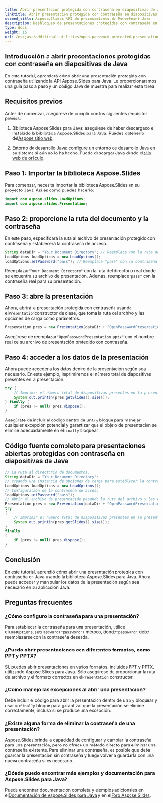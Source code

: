 ```yaml
---
title: Abrir presentación protegida con contraseña en diapositivas de Java
linktitle: Abrir presentación protegida con contraseña en diapositivas de Java
second_title: Aspose.Slides API de procesamiento de PowerPoint Java
description: Desbloqueo de presentaciones protegidas con contraseña en Java. Aprenda a abrir y acceder a diapositivas de PowerPoint protegidas con contraseña utilizando Aspose.Slides para Java. Guía paso a paso con código.
type: docs
weight: 15
url: /es/java/additional-utilities/open-password-protected-presentation-in-java-slides/
---
```


## Introducción a abrir presentaciones protegidas con contraseña en diapositivas de Java

En este tutorial, aprenderá cómo abrir una presentación protegida con contraseña utilizando la API Aspose.Slides para Java. Le proporcionaremos una guía paso a paso y un código Java de muestra para realizar esta tarea.

## Requisitos previos

Antes de comenzar, asegúrese de cumplir con los siguientes requisitos previos:

1. Biblioteca Aspose.Slides para Java: asegúrese de haber descargado e instalado la biblioteca Aspose.Slides para Java. Puedes obtenerlo del[Aspose sitio web](https://products.aspose.com/slides/java/).

2.  Entorno de desarrollo Java: configure un entorno de desarrollo Java en su sistema si aún no lo ha hecho. Puede descargar Java desde el[sitio web de oráculo](https://www.oracle.com/java/technologies/javase-downloads.html).

## Paso 1: Importar la biblioteca Aspose.Slides

Para comenzar, necesita importar la biblioteca Aspose.Slides en su proyecto Java. Así es como puedes hacerlo:

```java
import com.aspose.slides.LoadOptions;
import com.aspose.slides.Presentation;
```

## Paso 2: proporcione la ruta del documento y la contraseña

En este paso, especificará la ruta al archivo de presentación protegido con contraseña y establecerá la contraseña de acceso.

```java
String dataDir = "Your Document Directory"; // Reemplace con la ruta de su directorio real
LoadOptions loadOptions = new LoadOptions();
loadOptions.setPassword("pass"); // Reemplace "pase" con su contraseña de presentación
```

 Reemplazar`"Your Document Directory"` con la ruta del directorio real donde se encuentra su archivo de presentación. Además, reemplace`"pass"` con la contraseña real para su presentación.

## Paso 3: abre la presentación

 Ahora, abrirá la presentación protegida con contraseña usando el`Presentation`constructor de clase, que toma la ruta del archivo y las opciones de carga como parámetros.

```java
Presentation pres = new Presentation(dataDir + "OpenPasswordPresentation.pptx", loadOptions);
```

 Asegúrese de reemplazar`"OpenPasswordPresentation.pptx"` con el nombre real de su archivo de presentación protegido con contraseña.

## Paso 4: acceder a los datos de la presentación

Ahora puede acceder a los datos dentro de la presentación según sea necesario. En este ejemplo, imprimiremos el número total de diapositivas presentes en la presentación.

```java
try {
    // Imprimir el número total de diapositivas presentes en la presentación.
    System.out.println(pres.getSlides().size());
} finally {
    if (pres != null) pres.dispose();
}
```

 Asegúrate de incluir el código dentro de un`try` bloque para manejar cualquier excepción potencial y garantizar que el objeto de presentación se elimine adecuadamente en el`finally` bloquear.

## Código fuente completo para presentaciones abiertas protegidas con contraseña en diapositivas de Java

```java
// La ruta al directorio de documentos.
String dataDir = "Your Document Directory";
// creando una instancia de opciones de carga para establecer la contraseña de acceso a la presentación
LoadOptions loadOptions = new LoadOptions();
// Configuración de la contraseña de acceso
loadOptions.setPassword("pass");
// Abrir el archivo de presentación pasando la ruta del archivo y las opciones de carga al constructor de la clase Presentación
Presentation pres = new Presentation(dataDir + "OpenPasswordPresentation.pptx", loadOptions);
try
{
	// Imprimir el número total de diapositivas presentes en la presentación.
	System.out.println(pres.getSlides().size());
}
finally
{
	if (pres != null) pres.dispose();
}
```

## Conclusión

En este tutorial, aprendió cómo abrir una presentación protegida con contraseña en Java usando la biblioteca Aspose.Slides para Java. Ahora puede acceder y manipular los datos de la presentación según sea necesario en su aplicación Java.

## Preguntas frecuentes

### ¿Cómo configuro la contraseña para una presentación?

 Para establecer la contraseña para una presentación, utilice el`loadOptions.setPassword("password")` método, donde`"password"` debe reemplazarse con la contraseña deseada.

### ¿Puedo abrir presentaciones con diferentes formatos, como PPT y PPTX?

 Sí, puedes abrir presentaciones en varios formatos, incluidos PPT y PPTX, utilizando Aspose.Slides para Java. Sólo asegúrese de proporcionar la ruta de archivo y el formato correctos en el`Presentation` constructor.

### ¿Cómo manejo las excepciones al abrir una presentación?

 Debe incluir el código para abrir la presentación dentro de un`try` bloquear y usar un`finally` bloque para garantizar que la presentación se elimine correctamente, incluso si se produce una excepción.

### ¿Existe alguna forma de eliminar la contraseña de una presentación?

Aspose.Slides brinda la capacidad de configurar y cambiar la contraseña para una presentación, pero no ofrece un método directo para eliminar una contraseña existente. Para eliminar una contraseña, es posible que deba guardar la presentación sin contraseña y luego volver a guardarla con una nueva contraseña si es necesario.

### ¿Dónde puedo encontrar más ejemplos y documentación para Aspose.Slides para Java?

 Puede encontrar documentación completa y ejemplos adicionales en el[Documentación de Aspose.Slides para Java](https://reference.aspose.com/slides/java/) y en el[Foro Aspose.Slides](https://forum.aspose.com/c/slides).